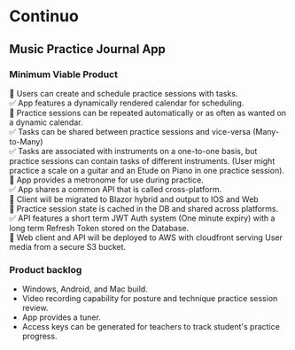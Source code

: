 # Continuo  
## Music Practice Journal App  
### Minimum Viable Product
:white_square_button: Users can create and schedule practice sessions with tasks.  
:white_check_mark: App features a dynamically rendered calendar for scheduling.  
:white_square_button: Practice sessions can be repeated automatically or as often as wanted on a dynamic calendar.  
:white_check_mark: Tasks can be shared between practice sessions and vice-versa (Many-to-Many)  
:white_check_mark: Tasks are associated with instruments on a one-to-one basis, but practice sessions can contain tasks of different instruments. (User might practice a scale on a guitar and an Etude on Piano in one practice session).  
:white_square_button: App provides a metronome for use during practice.  
:white_check_mark: App shares a common API that is called cross-platform.  
:white_square_button: Client will be migrated to Blazor hybrid and output to IOS and Web  
:white_square_button: Practice session state is cached in the DB and shared across platforms.  
:white_check_mark: API features a short term JWT Auth system (One minute expiry) with a long term Refresh Token stored on the Database.  
:white_square_button: Web client and API will be deployed to AWS with cloudfront serving User media from a secure S3 bucket.  
### Product backlog
* Windows, Android, and Mac build.  
* Video recording capability for posture and technique practice session review.  
* App provides a tuner.  
* Access keys can be generated for teachers to track student's practice progress.  
